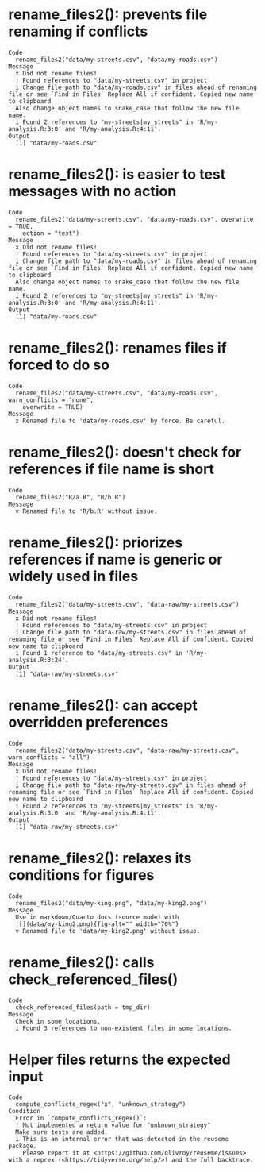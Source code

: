 # rename_files2(): prevents file renaming if conflicts

    Code
      rename_files2("data/my-streets.csv", "data/my-roads.csv")
    Message
      x Did not rename files!
      ! Found references to "data/my-streets.csv" in project
      i Change file path to "data/my-roads.csv" in files ahead of renaming file or see `Find in Files` Replace All if confident. Copied new name to clipboard
      Also change object names to snake_case that follow the new file name.
      i Found 2 references to "my-streets|my_streets" in 'R/my-analysis.R:3:0' and 'R/my-analysis.R:4:11'.
    Output
      [1] "data/my-roads.csv"

# rename_files2(): is easier to test messages with no action

    Code
      rename_files2("data/my-streets.csv", "data/my-roads.csv", overwrite = TRUE,
        action = "test")
    Message
      x Did not rename files!
      ! Found references to "data/my-streets.csv" in project
      i Change file path to "data/my-roads.csv" in files ahead of renaming file or see `Find in Files` Replace All if confident. Copied new name to clipboard
      Also change object names to snake_case that follow the new file name.
      i Found 2 references to "my-streets|my_streets" in 'R/my-analysis.R:3:0' and 'R/my-analysis.R:4:11'.
    Output
      [1] "data/my-roads.csv"

# rename_files2(): renames files if forced to do so

    Code
      rename_files2("data/my-streets.csv", "data/my-roads.csv", warn_conflicts = "none",
        overwrite = TRUE)
    Message
      x Renamed file to 'data/my-roads.csv' by force. Be careful.

# rename_files2(): doesn't check for references if file name is short

    Code
      rename_files2("R/a.R", "R/b.R")
    Message
      v Renamed file to 'R/b.R' without issue.

# rename_files2(): priorizes references if name is generic or widely used in files

    Code
      rename_files2("data/my-streets.csv", "data-raw/my-streets.csv")
    Message
      x Did not rename files!
      ! Found references to "data/my-streets.csv" in project
      i Change file path to "data-raw/my-streets.csv" in files ahead of renaming file or see `Find in Files` Replace All if confident. Copied new name to clipboard
      i Found 1 reference to "data/my-streets.csv" in 'R/my-analysis.R:3:24'.
    Output
      [1] "data-raw/my-streets.csv"

# rename_files2(): can accept overridden preferences

    Code
      rename_files2("data/my-streets.csv", "data-raw/my-streets.csv", warn_conflicts = "all")
    Message
      x Did not rename files!
      ! Found references to "data/my-streets.csv" in project
      i Change file path to "data-raw/my-streets.csv" in files ahead of renaming file or see `Find in Files` Replace All if confident. Copied new name to clipboard
      i Found 2 references to "my-streets|my_streets" in 'R/my-analysis.R:3:0' and 'R/my-analysis.R:4:11'.
    Output
      [1] "data-raw/my-streets.csv"

# rename_files2(): relaxes its conditions for figures

    Code
      rename_files2("data/my-king.png", "data/my-king2.png")
    Message
      Use in markdown/Quarto docs (source mode) with
      ![](data/my-king2.png){fig-alt="" width="70%"}
      v Renamed file to 'data/my-king2.png' without issue.

# rename_files2(): calls check_referenced_files()

    Code
      check_referenced_files(path = tmp_dir)
    Message
      Check in some locations.
      i Found 3 references to non-existent files in some locations.

# Helper files returns the expected input

    Code
      compute_conflicts_regex("x", "unknown_strategy")
    Condition
      Error in `compute_conflicts_regex()`:
      ! Not implemented a return value for "unknown_strategy"
      Make sure tests are added.
      i This is an internal error that was detected in the reuseme package.
        Please report it at <https://github.com/olivroy/reuseme/issues> with a reprex (<https://tidyverse.org/help/>) and the full backtrace.


